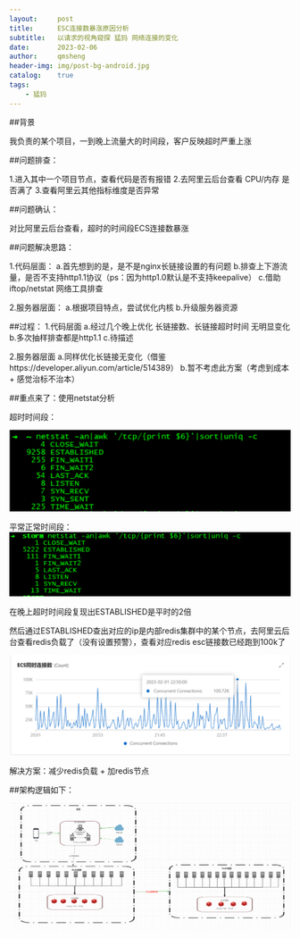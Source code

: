 ```yaml
---
layout:     post
title:      ESC连接数暴涨原因分析
subtitle:   以请求的视角窥探 猛犸 网络连接的变化
date:       2023-02-06
author:     qmsheng
header-img: img/post-bg-android.jpg
catalog:    true
tags:
    - 猛犸
---
```


##背景

我负责的某个项目，一到晚上流量大的时间段，客户反映超时严重上涨

##问题排查：

1.进入其中一个项目节点，查看代码是否有报错
2.去阿里云后台查看 CPU/内存 是否满了
3.查看阿里云其他指标维度是否异常

##问题确认：

对比阿里云后台查看，超时的时间段ECS连接数暴涨


##问题解决思路：

1.代码层面：
a.首先想到的是，是不是nginx长链接设置的有问题
b.排查上下游流量，是否不支持http1.1协议（ps：因为http1.0默认是不支持keepalive）
c.借助 iftop/netstat 网络工具排查

2.服务器层面：
a.根据项目特点，尝试优化内核
b.升级服务器资源

##过程：
1.代码层面
a.经过几个晚上优化 长链接数、长链接超时时间 无明显变化
b.多次抽样排查都是http1.1
c.待描述

2.服务器层面
a.同样优化长链接无变化（借鉴https://developer.aliyun.com/article/514389）
b.暂不考虑此方案（考虑到成本 + 感觉治标不治本）


##重点来了：使用netstat分析

超时时间段：

![](/img/in-qms/mammut-adx-nerstat-estab-more.jpg)

平常正常时间段：
![](/img/in-qms/mammut-adx-nerstat-estab-ok.jpg)

在晚上超时时间段复现出ESTABLISHED是平时的2倍


然后通过ESTABLISHED查出对应的ip是内部redis集群中的某个节点，去阿里云后台查看redis负载了（没有设置预警），查看对应redis esc链接数已经跑到100k了

![](/img/in-qms/mammut-adx-redis.jpg)


解决方案：减少redis负载 + 加redis节点

##架构逻辑如下：

![](/img/in-qms/mammut-adx.jpg)
